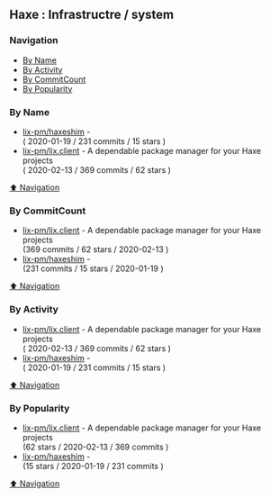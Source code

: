 ## Haxe : Infrastructre / system


### Navigation

- [By Name](#by-name)
- [By Activity](#by-activity)
- [By CommitCount](#by-commitcount)
- [By Popularity](#by-popularity)

### By Name
<!-- PROJECTS_LIST -->
- [lix-pm/haxeshim](https://github.com/lix-pm/haxeshim) -  <br/> ( 2020-01-19 / 231 commits / 15 stars )
- [lix-pm/lix.client](https://github.com/lix-pm/lix.client) - A dependable package manager for your Haxe projects <br/> ( 2020-02-13 / 369 commits / 62 stars )
<!-- /PROJECTS_LIST -->

[⬆ Navigation](#navigation)

### By CommitCount
<!-- COMMITCOUNT_LIST -->
- [lix-pm/lix.client](https://github.com/lix-pm/lix.client) - A dependable package manager for your Haxe projects <br/> (369 commits / 62 stars / 2020-02-13 )
- [lix-pm/haxeshim](https://github.com/lix-pm/haxeshim) -  <br/> (231 commits / 15 stars / 2020-01-19 )
<!-- /COMMITCOUNT_LIST -->
[⬆ Navigation](#navigation)

### By Activity
<!-- ACTIVITY_LIST -->
- [lix-pm/lix.client](https://github.com/lix-pm/lix.client) - A dependable package manager for your Haxe projects <br/> ( 2020-02-13 / 369 commits / 62 stars )
- [lix-pm/haxeshim](https://github.com/lix-pm/haxeshim) -  <br/> ( 2020-01-19 / 231 commits / 15 stars )
<!-- /ACTIVITY_LIST -->

[⬆ Navigation](#navigation)

### By Popularity
<!-- POPULARITY_LIST -->
- [lix-pm/lix.client](https://github.com/lix-pm/lix.client) - A dependable package manager for your Haxe projects <br/> (62 stars / 2020-02-13 / 369 commits )
- [lix-pm/haxeshim](https://github.com/lix-pm/haxeshim) -  <br/> (15 stars / 2020-01-19 / 231 commits )
<!-- /POPULARITY_LIST -->

[⬆ Navigation](#navigation)
